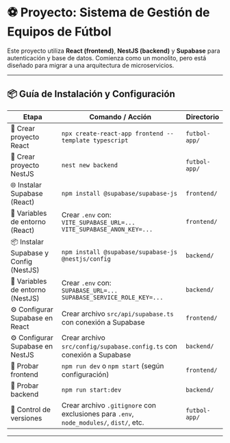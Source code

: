 # ⚽ Proyecto: Sistema de Gestión de Equipos de Fútbol

Este proyecto utiliza **React (frontend)**, **NestJS (backend)** y **Supabase** para autenticación y base de datos. Comienza como un monolito, pero está diseñado para migrar a una arquitectura de microservicios.

---

## 📦 Guía de Instalación y Configuración

| Etapa                        | Comando / Acción                                                                                      | Directorio       |
|-----------------------------|--------------------------------------------------------------------------------------------------------|------------------|
| 🔧 Crear proyecto React     | `npx create-react-app frontend --template typescript`                                                  | `futbol-app/`    |
| 🔧 Crear proyecto NestJS    | `nest new backend`                                                                                     | `futbol-app/`    |
| 🌐 Instalar Supabase (React) | `npm install @supabase/supabase-js`                                                                   | `frontend/`      |
| 🔐 Variables de entorno (React) | Crear `.env` con: <br> `VITE_SUPABASE_URL=...` <br> `VITE_SUPABASE_ANON_KEY=...`                     | `frontend/`      |
| 📦 Instalar Supabase y Config (NestJS) | `npm install @supabase/supabase-js @nestjs/config`                                              | `backend/`       |
| 🔐 Variables de entorno (NestJS) | Crear `.env` con: <br> `SUPABASE_URL=...` <br> `SUPABASE_SERVICE_ROLE_KEY=...`                     | `backend/`       |
| ⚙️ Configurar Supabase en React | Crear archivo `src/api/supabase.ts` con conexión a Supabase                                         | `frontend/`      |
| ⚙️ Configurar Supabase en NestJS | Crear archivo `src/config/supabase.config.ts` con conexión a Supabase                              | `backend/`       |
| 🧪 Probar frontend           | `npm run dev` o `npm start` (según configuración)                                                     | `frontend/`      |
| 🧪 Probar backend            | `npm run start:dev`                                                                                    | `backend/`       |
| 📁 Control de versiones     | Crear archivo `.gitignore` con exclusiones para `.env`, `node_modules/`, `dist/`, etc.                | `futbol-app/`    |

---
